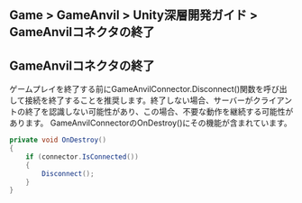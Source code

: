 ## Game > GameAnvil > Unity深層開発ガイド > GameAnvilコネクタの終了

## GameAnvilコネクタの終了

ゲームプレイを終了する前にGameAnvilConnector.Disconnect()関数を呼び出して接続を終了することを推奨します。終了しない場合、サーバーがクライアントの終了を認識しない可能性があり、この場合、不要な動作を継続する可能性があります。
GameAnvilConnectorのOnDestroy()にその機能が含まれています。

```c#
private void OnDestroy()
{
    if (connector.IsConnected())
    {
        Disconnect();
    }
}
```
